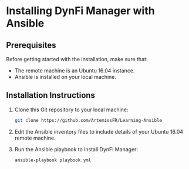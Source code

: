 
# Installing DynFi Manager with Ansible

## Prerequisites

Before getting started with the installation, make sure that:

- The remote machine is an Ubuntu 16.04 instance.
- Ansible is installed on your local machine.

## Installation Instructions

1. Clone this Git repository to your local machine:

   ```bash
   git clone https://github.com/ArtemissFR/Learning-Ansible
   ```

2. Edit the Ansible inventory files to include details of your Ubuntu 16.04 remote machine.

3. Run the Ansible playbook to install DynFi Manager:

   ```bash
   ansible-playbook playbook.yml
   ```
